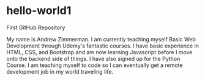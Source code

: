 # hello-world1
First GitHub Repository
<p>My name is Andrew Zimmerman.  I am currently teaching myself Basic Web Development through Udemy's fantastic courses.  I have basic experience in HTML, CSS, and Bootstrap and am now learning Javascript before I move onto the backend side of things. I have also signed up for the Python Course. I am teaching myself to code so I can eventually get a remote development job in my world traveling life.</p>
